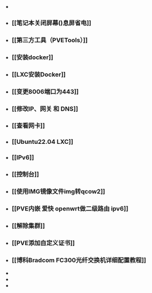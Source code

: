 -
- ### [[笔记本关闭屏幕()息屏省电]]
- ### [[第三方工具（PVETools）]]
- ### [[安装docker]]
- ### [[LXC安装Docker]]
- ### [[变更8006端口为443]]
- ### [[修改IP、网关 和 DNS]]
- ### [[查看网卡]]
- ### [[Ubuntu22.04 LXC]]
- ### [[IPv6]]
- ### [[控制台]]
- ### [[使用IMG镜像文件img转qcow2]]
- ### [[PVE内嵌 爱快 openwrt做二级路由 ipv6]]
- ### [[解除集群]]
- ### [[PVE添加自定义证书]]
- ### [[博科Bradcom FC300光纤交换机详细配置教程]]
-
-
-